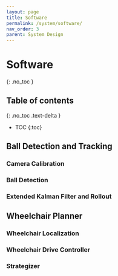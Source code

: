 ```yaml
---
layout: page
title: Software
permalink: /system/software/
nav_order: 3
parent: System Design
---
```

# Software
{: .no_toc }

## Table of contents
{: .no_toc .text-delta }
- TOC
{:toc}

## Ball Detection and Tracking
### Camera Calibration
### Ball Detection
### Extended Kalman Filter and Rollout

## Wheelchair Planner
### Wheelchair Localization
### Wheelchair Drive Controller
### Strategizer